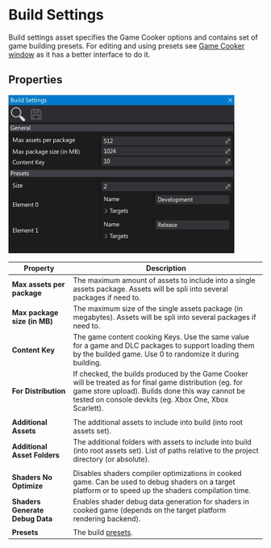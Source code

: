 # Build Settings

Build settings asset specifies the Game Cooker options and contains set of game building presets.
For editing and using presets see [Game Cooker window](../game-cooker/index.md) as it has a better interface to do it.

## Properties

![Flax Build Settings](media/build-settings.jpg)

| Property | Description |
|--------|--------|
| **Max assets per package** | The maximum amount of assets to include into a single assets package. Assets will be spli into several packages if need to. |
| **Max package size (in MB)** | The maximum size of the single assets package (in megabytes). Assets will be spli into several packages if need to. |
| **Content Key** | The game content cooking Keys. Use the same value for a game and DLC packages to support loading them by the builded game. Use 0 to randomize it during building. |
| **For Distribution** | If checked, the builds produced by the Game Cooker will be treated as for final game distribution (eg. for game store upload). Builds done this way cannot be tested on console devkits (eg. Xbox One, Xbox Scarlett). |
|||
| **Additional Assets** | The additional assets to include into build (into root assets set). |
| **Additional Asset Folders** | The additional folders with assets to include into build (into root assets set). List of paths relative to the project directory (or absolute). |
|||
| **Shaders No Optimize** | Disables shaders compiler optimizations in cooked game. Can be used to debug shaders on a target platform or to speed up the shaders compilation time. |
| **Shaders Generate Debug Data** | Enables shader debug data generation for shaders in cooked game (depends on the target platform rendering backend). |
|||
| **Presets** | The build [presets](https://docs.flaxengine.com/api/FlaxEditor.Content.Settings.BuildPreset.html). |
